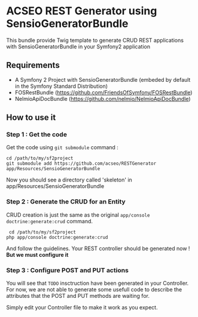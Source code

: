 # ACSEO REST Generator using SensioGeneratorBundle

This bundle provide Twig template to generate CRUD REST applications with SensioGeneratorBundle in your Symfony2 application

## Requirements
- A Symfony 2 Project with SensioGeneratorBundle (embeded by default in the Symfony Standard Distribution)
- FOSRestBundle (https://github.com/FriendsOfSymfony/FOSRestBundle)
- NelmioApiDocBundle (https://github.com/nelmio/NelmioApiDocBundle) 

## How to use it

### Step 1 : Get the code
Get the code using ``git submodule`` command :
````
cd /path/to/my/sf2project
git submodule add https://github.com/acseo/RESTGenerator app/Resources/SensioGeneratorBundle
```` 
Now you should see a directory called 'skeleton' in app/Resources/SensioGeneratorBundle

### Step 2 : Generate the CRUD for an Entity
CRUD creation is just the same as the original ``app/console doctrine:generate:crud`` command.

````
 cd /path/to/my/sf2project
php app/console doctrine:generate:crud
````
And follow the guidelines.
Your REST controller should be generated now ! **But we must configure it**
### Step 3 : Configure POST and PUT actions
You will see that ``TODO`` insctruction have been generated in your Controller.
For now, we are not able to generate some usefull code to describe the attributes that the POST and PUT methods are waiting for.

Simply edit your Controller file to make it work as you expect.